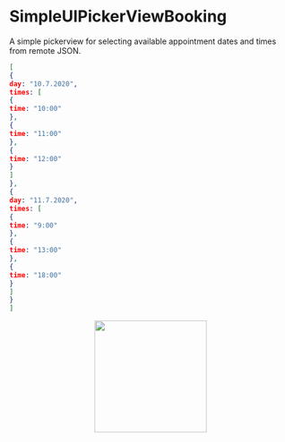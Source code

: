 # SimpleUIPickerViewBooking
A simple pickerview for selecting available appointment dates and times from remote JSON.
```json
[
{
day: "10.7.2020",
times: [
{
time: "10:00"
},
{
time: "11:00"
},
{
time: "12:00"
}
]
},
{
day: "11.7.2020",
times: [
{
time: "9:00"
},
{
time: "13:00"
},
{
time: "18:00"
}
]
}
]
```
 <p align="center">
 <kbd>
   <img src="https://user-images.githubusercontent.com/30866972/87495035-c8d33b00-c693-11ea-87c6-c0adc3b2d951.png" width="200">
 </kbd>
 </p>
